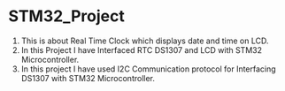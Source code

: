 # STM32_Project
1. This is about Real Time Clock which displays date and time on LCD.
2. In this Project I have Interfaced RTC DS1307 and LCD with STM32 Microcontroller.
3. In this project I have used I2C Communication protocol for Interfacing DS1307 with STM32 Microcontroller.
 
